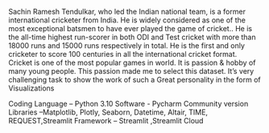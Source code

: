 Sachin Ramesh Tendulkar, who led the Indian national team, is a former international cricketer from India. He is widely 
considered as one of the most exceptional batsmen to have ever played the game of cricket.. He is the all-time highest 
run-scorer in both ODI and Test cricket with more than 18000 runs and 15000 runs respectively in total. He is the first 
and only cricketer to score 100 centuries in all the international cricket format. 
Cricket is one of the most popular games in world. It is passion & hobby of many young people. This passion made me 
to select this dataset. It’s very challenging task to show the work of such a Great personality in the form of 
Visualizations

Coding Language – Python 3.10
Software - Pycharm Community version
Libraries –Matplotlib, Plotly, Seaborn, Datetime, Altair, TIME, REQUEST,Streamlit
Framework – Streamlit ,Streamlit Cloud
